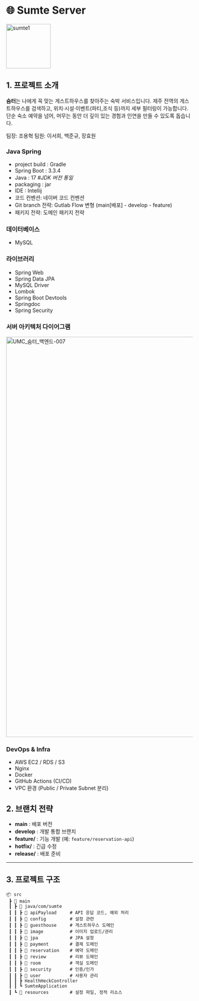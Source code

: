 # 🌐 Sumte Server
<img width="120" height="120" alt="sumte1" src="https://github.com/user-attachments/assets/7a33872c-a376-4d23-86d1-5ae7b16cacf8" />

## 1. 프로젝트 소개
**숨터**는 나에게 꼭 맞는 게스트하우스를 찾아주는 숙박 서비스입니다.
제주 전역의 게스트하우스를 검색하고, 위치·시설·이벤트(파티,조식 등)까지 세부 필터링이 가능합니다.
단순 숙소 예약을 넘어, 머무는 동안 더 깊이 있는 경험과 인연을 만들 수 있도록 돕습니다.

팀장: 조용혁
팀원: 이서희, 백준규, 장효원

### Java Spring
- project build : Gradle 
- Spring Boot : 3.3.4  
- Java : 17  *#JDK 버전 통일*
- packaging : jar
- IDE : Intellij  
- 코드 컨벤션: 네이버 코드 컨벤션  
- Git branch 전략: Gutlab Flow 변형 (main[배포] - develop - feature)
- 패키지 전략: 도메인 패키지 전략

### 데이터베이스
- MySQL

### 라이브러리
- Spring Web
- Spring Data JPA
- MySQL Driver
- Lombok
- Spring Boot Devtools
- Springdoc
- Spring Security

### 서버 아키텍처 다이어그램
<img width="1920" height="1080" alt="UMC_숨터_백엔드-007" src="https://github.com/user-attachments/assets/ff44c0d0-4636-4594-bb3f-d3de6bf26505" />

### DevOps & Infra
- AWS EC2 / RDS / S3
- Nginx
- Docker
- GitHub Actions (CI/CD)
- VPC 환경 (Public / Private Subnet 분리)

## 2. 브랜치 전략
- **main** : 배포 버전
- **develop** : 개발 통합 브랜치
- **feature/** : 기능 개발 (예: `feature/reservation-api`)
- **hotfix/** : 긴급 수정
- **release/** : 배포 준비

---

## 3. 프로젝트 구조
```plaintext
📦 src
 ┣ 📂 main
 ┃ ┣ 📂 java/com/sumte
 ┃ ┃ ┣ 📂 apiPayload     # API 응답 코드, 예외 처리
 ┃ ┃ ┣ 📂 config         # 설정 관련
 ┃ ┃ ┣ 📂 guesthouse     # 게스트하우스 도메인
 ┃ ┃ ┣ 📂 image          # 이미지 업로드/관리
 ┃ ┃ ┣ 📂 jpa            # JPA 설정
 ┃ ┃ ┣ 📂 payment        # 결제 도메인
 ┃ ┃ ┣ 📂 reservation    # 예약 도메인
 ┃ ┃ ┣ 📂 review         # 리뷰 도메인
 ┃ ┃ ┣ 📂 room           # 객실 도메인
 ┃ ┃ ┣ 📂 security       # 인증/인가
 ┃ ┃ ┣ 📂 user           # 사용자 관리
 ┃ ┃ ┣ HealthHeckController
 ┃ ┃ ┗ SumteApplication
 ┃ ┗ 📂 resources        # 설정 파일, 정적 리소스

